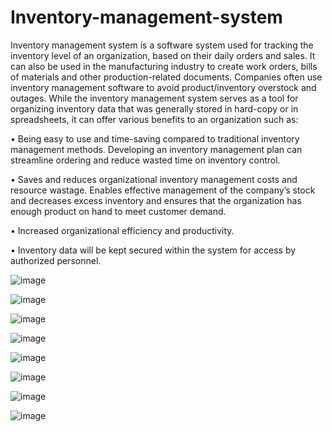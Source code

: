 # Inventory-management-system

Inventory management system is a software system used for tracking the inventory level of an 
organization, based on their daily orders and sales. It can also be used in the manufacturing
industry to create work orders, bills of materials and other production-related documents.
Companies often use inventory management software to avoid product/inventory overstock and 
outages.
While the inventory management system serves as a tool for organizing inventory data that was 
generally stored in hard-copy or in spreadsheets, it can offer various benefits to an organization 
such as:

• Being easy to use and time-saving compared to traditional inventory management methods.
Developing an inventory management plan can streamline ordering and reduce wasted time 
on inventory control.

• Saves and reduces organizational inventory management costs and resource wastage.
Enables effective management of the company’s stock and decreases excess inventory and 
ensures that the organization has enough product on hand to meet customer demand. 

• Increased organizational efficiency and productivity.

• Inventory data will be kept secured within the system for access by authorized personnel.

![image](https://user-images.githubusercontent.com/87221262/158385290-9a3f3936-7847-4f69-8631-d75e43a6364b.png)

![image](https://user-images.githubusercontent.com/87221262/158385424-710775ba-0ecd-46bc-afaa-c23d53e8307d.png)

![image](https://user-images.githubusercontent.com/87221262/158385536-674cc4bb-9945-486f-a667-83833466b83d.png)

![image](https://user-images.githubusercontent.com/87221262/158385630-a13b080f-51be-47fc-bc34-c9c0a1638c98.png)

![image](https://user-images.githubusercontent.com/87221262/158385703-98ecd440-be75-4602-bc39-a3a61a6da24b.png)

![image](https://user-images.githubusercontent.com/87221262/158389554-e21ceb5b-6e0d-463f-a7b1-09b0d23d1522.png)

![image](https://user-images.githubusercontent.com/87221262/158389643-2f38cf6e-3ac5-4225-8da9-7d2f40304e87.png)

![image](https://user-images.githubusercontent.com/87221262/158389737-f6894104-48f6-4a8b-8bcd-e94ef2b2eca9.png)

